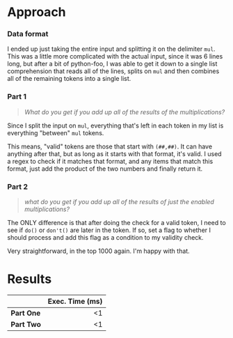 # Approach
### Data format

I ended up just taking the entire input and splitting it on the delimiter `mul`. This was a little more complicated with
the actual input, since it was 6 lines long, but after a bit of python-foo, I was able to get it down to a single
list comprehension that reads all of the lines, splits on `mul` and then combines all of the remaining tokens into a
single list.

### Part 1
> _What do you get if you add up all of the results of the multiplications?_

Since I split the input on `mul`, everything that's left in each token in my list is everything "between" `mul` tokens.

This means, "valid" tokens are those that start with `(##,##)`. It can have anything after that, but as long as it starts
with that format, it's valid. I used a regex to check if it matches that format, and any items that match this format,
just add the product of the two numbers and finally return it.


### Part 2
> _what do you get if you add up all of the results of just the enabled multiplications?_

The ONLY difference is that after doing the check for a valid token, I need to see if `do()` or `don't()` are later
in the token. If so, set a flag to whether I should process and add this flag as a condition to my validity check.

Very straightforward, in the top 1000 again. I'm happy with that.

# Results

|              | Exec. Time (ms) |
|--------------|----------------:|
| **Part One** |              <1 |
| **Part Two** |              <1 |
